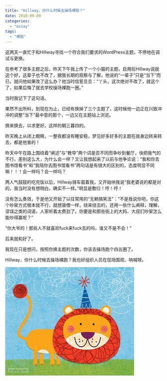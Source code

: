 ```yaml
---
title: "Hillway，你什么时候去操场裸跑？"
date: 2010-09-09
categories: 
  - "essay"
tags: 
  - "裸跑"
---
```


这两天一直忙于和Hillway寻找一个符合我们要求的WordPress主题，不停地在调试与更换。

在参考了很多主题之后，昨天下午我上传了一个小猫的主题，启用后Hillway说就这个好，这辈子也不改了，据我长期的观察与了解，他说的“一辈子”只是“当下”而已，就问他如果改了这么办？他当时信誓旦旦：“丫头，这次绝对不改了，就这个了，如果后悔了就去学校操场裸跑一圈。”

当时我记下了这句话。

果然不出所料，到现在为止，已经有换掉了三个主题了，这时候他一边正在兴致冲冲的调整“当下”最中意的那个，一边又在主题站上浏览。

换来换去，以求更好。这样的朝三暮四的。

昨天晚上从闭上眼睛，一整夜都没有睡安稳，梦见好多好多的主题在我身边转来转去，都是他害的！

昨天中午在路上围绕着“阐述”与“教导”两个词是否不同而争吵到餐厅，快把我气的不行，差别这么大，为什么会一样？又让我想起来了以前与他争论说：“我和你去图书馆看书”和“我陪你去图书馆看书”两句话是有很大的区别的，态度明显不同嘛！！！会一样吗？会一样吗？

两人气鼓鼓的吃完饭以后，Hillway骑车载着我，又开始哄我说“我老婆说的都是对的，我当时没有想明白，确实不一样。”明显是敷衍！哼！哼！

没有怎么奏效，于是他又开始了以往常用的“无赖搞笑法”：“不是我说你吧，你这个吵架方式根本就不行，就想唐僧一样，绕来绕去的，还用一些什么阐释，理解，谬误之类的词语，人家听着太费劲了。你要是和那些街上的大妈、大叔们吵架怎么能吵得赢呢？”

“你大爷的！那些人不就喜欢fuck来fuck去的吗，谁又不是不会！”

后来就和好了。

我现在只是想问，按照你换主题的次数，你该去操场跑个四五圈了。

Hillway，你什么时候去操场裸跑？我也好组织人员在现场围观、呐喊呀。

![文章配图](images/5653326396_de9ba73d29_z.jpg)
